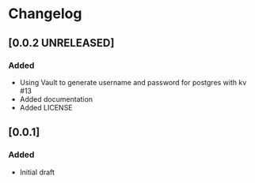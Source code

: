 # Changelog

## [0.0.2 UNRELEASED]

### Added

- Using Vault to generate username and password for postgres with kv #13
- Added documentation
- Added LICENSE

## [0.0.1]

### Added

- Initial draft

